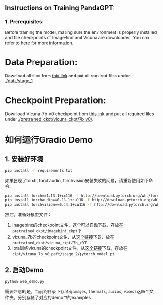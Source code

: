 
## Instructions on Training PandaGPT:

### 1. Prerequisites:
Before training the model, making sure the environment is properly installed and the checkpoints of ImageBind and Vicuna are downloaded. You can refer to [here](https://github.com/yxuansu/PandaGPT#2-running-pandagpt-demo-back-to-top) for more information.

# Data Preparation:

Download all files from [this link](https://huggingface.co/datasets/openllmplayground/PandaGPT4_Stage_1) and put all required files under [./data/stage_1](./data/stage_1).

# Checkpoint Preparation:

Download Vicuna-7b-v0 checkpoint from [this link](https://huggingface.co/openllmplayground/vicuna_7b_v0) and put all required files under [./pretrained_ckpt/vicuna_ckpt/7b_v0/](./pretrained_ckpt/vicuna_ckpt/7b_v0).


# 如何运行Gradio Demo

## 1. 安装好环境

```bash
pip install -r requirements.txt
```

如果出现了torch, torchaudio, torchvision安装失败的问题，请重新使用如下命令:

```bash
pip install torch==1.13.1+cu116 -f http://download.pytorch.org/whl/torch
pip install torchaudio==0.13.1+cu116 -f http://download.pytorch.org/whl/torchaudio
pip install torchvision==0.14.1+cu116 -f http://download.pytorch.org/whl/torchvision
```

然后，准备好模型文件：
1. imagebind的checkpoint文件，这个可以自动下载，存放在`pretrained_ckpt/imagebind_ckpt`下
2. vicuna_7b的checkpoint文件，从[这个链接](https://huggingface.co/openllmplayground/vicuna_7b_v0)下载，放在`pretrained_ckpt/vicuna_ckpt/7b_v0下`
3. lora训练vicuna的checkpoint文件，从[这个链接](https://huggingface.co/openllmplayground/pandagpt_7b_v0_visual_instruction_only)下载，存放在`ckpt/vicuna_7b_v0_peft/stage_2/pytorch_model.pt`

## 2. 启动Demo

```bash
python web_demo.py
```

需要注意的是，当前的目录下存储有`images`, `thermals`, `audios`, `videos`这四个文件夹，分别存储了对应的demo中的examples
